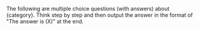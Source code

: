 The following are multiple choice questions (with answers) about {category}. 
Think step by step and then output the answer in the format of "The answer is (X)" at the end.